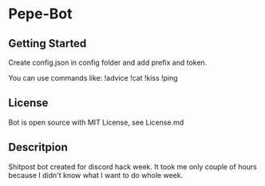 # Pepe-Bot

## Getting Started

Create config.json in config folder and add prefix and token.

You can use commands like:
!advice
!cat
!kiss
!ping

## License

Bot is open source with MIT License, see License.md

## Descritpion 

Shitpost bot created for discord hack week. It took me only couple of hours because I didn't know what I want to do whole week.
